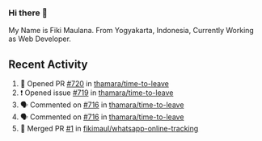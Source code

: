 ### Hi there 👋

My Name is Fiki Maulana. From Yogyakarta, Indonesia, Currently Working as Web Developer.

## Recent Activity

<!--START_SECTION:activity-->
1. 💪 Opened PR [#720](https://github.com/thamara/time-to-leave/pull/720) in [thamara/time-to-leave](https://github.com/thamara/time-to-leave)
2. ❗️ Opened issue [#719](https://github.com/thamara/time-to-leave/issues/719) in [thamara/time-to-leave](https://github.com/thamara/time-to-leave)
3. 🗣 Commented on [#716](https://github.com/thamara/time-to-leave/issues/716) in [thamara/time-to-leave](https://github.com/thamara/time-to-leave)
4. 🗣 Commented on [#716](https://github.com/thamara/time-to-leave/issues/716) in [thamara/time-to-leave](https://github.com/thamara/time-to-leave)
5. 🎉 Merged PR [#1](https://github.com/fikimaul/whatsapp-online-tracking/pull/1) in [fikimaul/whatsapp-online-tracking](https://github.com/fikimaul/whatsapp-online-tracking)
<!--END_SECTION:activity-->
